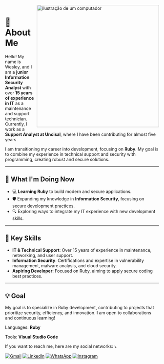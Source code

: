 <img src="https://raw.githubusercontent.com/MicaelliMedeiros/micaellimedeiros/master/image/computer-illustration.png" alt="ilustração de um computador" min-width="400px" max-width="400px" width="400px" align="right">

<p align="left">
  
   # 👋 About Me  

Hello! My name is Wesley, and I am a **junior Information Security Analyst** with over **15 years of experience in IT** as a maintenance and support technician. Currently, I work as a **Support Analyst at Uncisal**, where I have been contributing for almost five years.  

I am transitioning my career into development, focusing on **Ruby**. My goal is to combine my experience in technical support and security with programming, creating robust and secure solutions.  

---

## 🚀 What I'm Doing Now  
- 💻 **Learning Ruby** to build modern and secure applications.  
- 🛡️ Expanding my knowledge in **Information Security**, focusing on secure development practices.  
- 🔍 Exploring ways to integrate my IT experience with new development skills.  

---

## 🌟 Key Skills  
- **IT & Technical Support**: Over 15 years of experience in maintenance, networking, and user support.  
- **Information Security**: Certifications and expertise in vulnerability management, malware analysis, and cloud security.  
- **Aspiring Developer**: Focused on Ruby, aiming to apply secure coding best practices.  

---

## 💡 Goal  
My goal is to specialize in Ruby development, contributing to projects that prioritize security, efficiency, and innovation. I am open to collaborations and continuous learning!  

</p>


  Languages: **Ruby**



  Tools: **Visual Studio Code**


<p align="left">
  If you want to reach me, here are my social networks: ⤵️
</p>


<p align="left">
  <a href="mailto:wesley.silva.need@gmail.com" title="Gmail">
  <img src="https://img.shields.io/badge/-Gmail-FF0000?style=flat-square&labelColor=FF0000&logo=gmail&logoColor=white&link=wesley.silva.need@gmail.com" alt="Gmail"/></a>
  <a href="https://www.linkedin.com/in/wellsantsilva/" title="LinkedIn">
  <img src="https://img.shields.io/badge/-Linkedin-0e76a8?style=flat-square&logo=Linkedin&logoColor=white&link=https://www.linkedin.com/in/wellsantsilva/" alt="LinkedIn"/></a>
  <a href="https://wa.me/5582996085843" title="WhatsApp">
  <img src="https://img.shields.io/badge/-WhatsApp-25d366?style=flat-square&labelColor=25d366&logo=whatsapp&logoColor=white&link=https://wa.me/5582996085843" alt="WhatsApp"/></a>
  <a href="https://www.instagram.com/well.wy/" title="Instagram">
  <img src="https://img.shields.io/badge/-Instagram-DF0174?style=flat-square&labelColor=DF0174&logo=instagram&logoColor=white&link=https://www.instagram.com/well.wy/" alt="Instagram"/></a>
</p>
